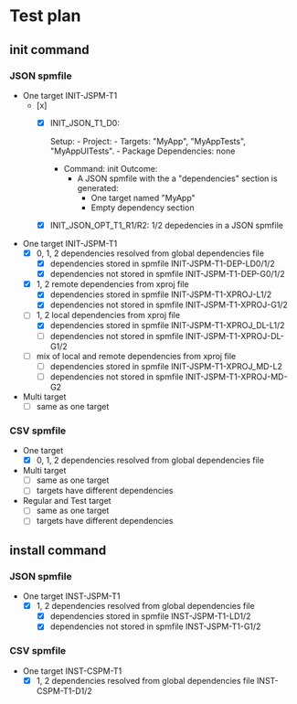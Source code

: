 # Test plan

## init command

### JSON spmfile

- One target INIT-JSPM-T1 
	- [x] 
		- [x] INIT_JSON_T1_D0: 

			Setup:
				- Project:
					- Targets: "MyApp", "MyAppTests", "MyAppUITests". 
					- Package Dependencies: none
			- Command: 
				init
			Outcome:
				- A JSON spmfile with the  a "dependencies" section is generated:
					- One target named "MyApp"
					- Empty dependency section
		- [x] INIT_JSON_OPT_T1_R1/R2: 1/2 depedencies in a JSON spmfile

- One target INIT-JSPM-T1 
	- [x] 0, 1, 2 dependencies resolved from global dependencies file
		- [x] dependencies stored in spmfile INIT-JSPM-T1-DEP-LD0/1/2
		- [x] dependencies not stored in spmfile INIT-JSPM-T1-DEP-G0/1/2
	- [x] 1, 2 remote dependencies from xproj file
		- [x] dependencies stored in spmfile INIT-JSPM-T1-XPROJ-L1/2
		- [x] dependencies not stored in spmfile INIT-JSPM-T1-XPROJ-G1/2
	- [ ] 1, 2 local dependencies from xproj file
		- [x] dependencies stored in spmfile INIT-JSPM-T1-XPROJ_DL-L1/2
		- [ ] dependencies not stored in spmfile INIT-JSPM-T1-XPROJ-DL-G1/2
	- [ ] mix of local and remote dependencies from xproj file
		- [ ] dependencies stored in spmfile INIT-JSPM-T1-XPROJ_MD-L2
		- [ ] dependencies not stored in spmfile INIT-JSPM-T1-XPROJ-MD-G2

- Multi target
	- [ ] same as one target

### CSV spmfile

- One target
	- [x] 0, 1, 2 dependencies resolved from global dependencies file

- Multi target
	- [ ] same as one target
	- [ ] targets have different dependencies

- Regular and Test target
	- [ ] same as one target
	- [ ] targets have different dependencies

## install command

### JSON spmfile

- One target INST-JSPM-T1 
    - [x] 1, 2 dependencies resolved from global dependencies file
        - [x] dependencies stored in spmfile INST-JSPM-T1-LD1/2
        - [x] dependencies not stored in spmfile INST-JSPM-T1-G1/2

### CSV spmfile

- One target INST-CSPM-T1 
    - [x] 1, 2 dependencies resolved from global dependencies file INST-CSPM-T1-D1/2
